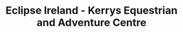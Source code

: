 ---
title: "Eclipse Ireland - Kerrys Equestrian and Adventure Centre"
address: "Dromore Old, Blackwater Bridge, Killarney, Co. Kerry"
tel: "+353 (0)64 668 2965"
county: "Kerry"
category: "Canoeing Kayaking"
type: "Content"
lat: "51.857234954833984"
lng: "-9.750615119934082"
---